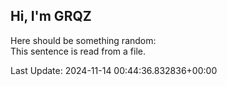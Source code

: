 ## Hi, I'm GRQZ
Here should be something random:  
This sentence is read from a file.


Last Update: 2024-11-14 00:44:36.832836+00:00
